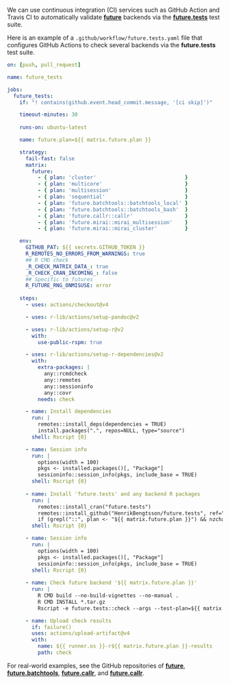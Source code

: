 <!--
%\VignetteIndexEntry{future.tests: Continuous Integration on GitHub Actions}
%\VignetteAuthor{Henrik Bengtsson}
%\VignetteKeyword{R}
%\VignetteKeyword{package}
%\VignetteKeyword{vignette}
%\VignetteKeyword{future}
%\VignetteKeyword{continuous integration}
%\VignetteKeyword{CI}
%\VignetteKeyword{GitHub Actions}
%\VignetteEngine{future.tests::selfonly}
-->

We can use continuous integration (CI) services such as GitHub Action and Travis CI to automatically validate **[future]** backends via the **[future.tests]** test suite.

Here is an example of a `.github/workflow/future.tests.yaml` file that configures GitHub Actions to check several backends via the **future.tests** test suite.

```yaml
on: [push, pull_request]

name: future_tests

jobs:
  future_tests:
    if: "! contains(github.event.head_commit.message, '[ci skip]')"    

    timeout-minutes: 30
    
    runs-on: ubuntu-latest

    name: future.plan=${{ matrix.future.plan }}

    strategy:
      fail-fast: false
      matrix:
        future:
          - { plan: 'cluster'                             }
          - { plan: 'multicore'                           }
          - { plan: 'multisession'                        }
          - { plan: 'sequential'                          }
          - { plan: 'future.batchtools::batchtools_local' }
          - { plan: 'future.batchtools::batchtools_bash'  }
          - { plan: 'future.callr::callr'                 }
          - { plan: 'future.mirai::mirai_multisession'    }
          - { plan: 'future.mirai::mirai_cluster'         }

    env:
      GITHUB_PAT: ${{ secrets.GITHUB_TOKEN }}
      R_REMOTES_NO_ERRORS_FROM_WARNINGS: true
      ## R CMD check
      _R_CHECK_MATRIX_DATA_: true
      _R_CHECK_CRAN_INCOMING_: false
      ## Specific to futures
      R_FUTURE_RNG_ONMISUSE: error
      
    steps:
      - uses: actions/checkout@v4

      - uses: r-lib/actions/setup-pandoc@v2

      - uses: r-lib/actions/setup-r@v2
        with:
          use-public-rspm: true

      - uses: r-lib/actions/setup-r-dependencies@v2
        with:
          extra-packages: |
            any::rcmdcheck
            any::remotes
            any::sessioninfo
            any::covr
          needs: check

      - name: Install dependencies
        run: |
          remotes::install_deps(dependencies = TRUE)
          install.packages(".", repos=NULL, type="source")
        shell: Rscript {0}

      - name: Session info
        run: |
          options(width = 100)
          pkgs <- installed.packages()[, "Package"]
          sessioninfo::session_info(pkgs, include_base = TRUE)
        shell: Rscript {0}
          
      - name: Install 'future.tests' and any backend R packages
        run: |
          remotes::install_cran("future.tests")
          remotes::install_github("HenrikBengtsson/future.tests", ref="develop")
          if (grepl("::", plan <- "${{ matrix.future.plan }}") && nzchar(pkg <- sub("::.*", "", plan))) install.packages(pkg)
        shell: Rscript {0}

      - name: Session info
        run: |
          options(width = 100)
          pkgs <- installed.packages()[, "Package"]
          sessioninfo::session_info(pkgs, include_base = TRUE)
        shell: Rscript {0}
    
      - name: Check future backend '${{ matrix.future.plan }}'
        run: |
          R CMD build --no-build-vignettes --no-manual . 
          R CMD INSTALL *.tar.gz 
          Rscript -e future.tests::check --args --test-plan=${{ matrix.future.plan }}

      - name: Upload check results
        if: failure()
        uses: actions/upload-artifact@v4
        with:
          name: ${{ runner.os }}-r${{ matrix.future.plan }}-results
          path: check
```

For real-world examples, see the GitHub repositories of [**future**](https://github.com/futureverse/future), [**future.batchtools**](https://github.com/futureverse/future.batchtools), [**future.callr**](https://github.com/futureverse/future.callr), and [**future.callr**](https://github.com/futureverse/future.mirai).

[R]: https://www.r-project.org
[future]: https://future.futureverse.org
[future.tests]: https://future.tests.futureverse.org
